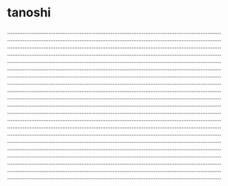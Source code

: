 # tanoshi

............................................................................................................................................................................................................................................................................................................................................................................................................................................................................................................................................................................................................................................................................................................................................................................................................................................................................................................................................................................................................................................................................................................................................................................................................................................................................................................................................................................................................................................................................................................................................................................................................................................................................................................................................................................................................................................................................................................................................................................................................................................................................................................................................................................................................................................................................................................................................................................................................................................................................................................................................................................................................................................................................................................